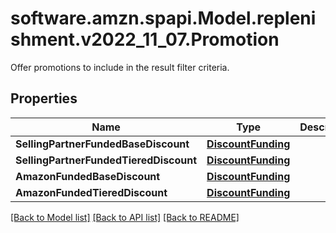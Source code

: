 # software.amzn.spapi.Model.replenishment.v2022_11_07.Promotion
Offer promotions to include in the result filter criteria.

## Properties

Name | Type | Description | Notes
------------ | ------------- | ------------- | -------------
**SellingPartnerFundedBaseDiscount** | [**DiscountFunding**](DiscountFunding.md) |  | [optional] 
**SellingPartnerFundedTieredDiscount** | [**DiscountFunding**](DiscountFunding.md) |  | [optional] 
**AmazonFundedBaseDiscount** | [**DiscountFunding**](DiscountFunding.md) |  | [optional] 
**AmazonFundedTieredDiscount** | [**DiscountFunding**](DiscountFunding.md) |  | [optional] 

[[Back to Model list]](../README.md#documentation-for-models) [[Back to API list]](../README.md#documentation-for-api-endpoints) [[Back to README]](../README.md)

